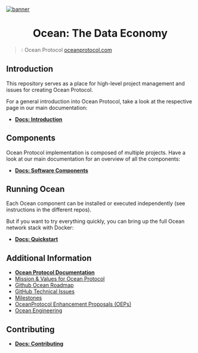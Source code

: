 [![banner](https://raw.githubusercontent.com/oceanprotocol/art/master/github/repo-banner%402x.png)](https://oceanprotocol.com)

<h1 align="center">Ocean: The Data Economy</h1>

> 💧 Ocean Protocol
> [oceanprotocol.com](https://oceanprotocol.com)

## Introduction

This repository serves as a place for high-level project management and issues for creating Ocean Protocol.

For a general introduction into Ocean Protocol, take a look at the respective page in our main documentation:

- **[Docs: Introduction](https://docs.oceanprotocol.com/concepts/introduction/)**

## Components

Ocean Protocol implementation is composed of multiple projects. Have a look at our main documentation for an overview of all the components:

- **[Docs: Software Components](https://docs.oceanprotocol.com/concepts/components/)**

## Running Ocean

Each Ocean component can be installed or executed independently (see instructions in the different repos).

But if you want to try everything quickly, you can bring up the full Ocean network stack with Docker:

- **[Docs: Quickstart](https://docs.oceanprotocol.com/setup/quickstart/)**

## Additional Information

- **[Ocean Protocol Documentation](https://docs.oceanprotocol.com/)**
- [Mission & Values for Ocean Protocol](https://blog.oceanprotocol.com/mission-values-for-ocean-protocol-aba998e95b8)
- [Github Ocean Roadmap](https://github.com/oceanprotocol/ocean/projects/1)
- [GitHub Technical Issues](https://github.com/oceanprotocol/ocean/projects/2)
- [Milestones](https://github.com/oceanprotocol/ocean/milestones?direction=asc&sort=due_date&state=open)
- [OceanProtocol Enhancement Proposals (OEPs)](https://github.com/oceanprotocol/OEPs/)
- [Ocean Engineering](https://github.com/oceanprotocol/dev-ocean)

## Contributing

- **[Docs: Contributing](https://docs.oceanprotocol.com/concepts/contributing/)**
